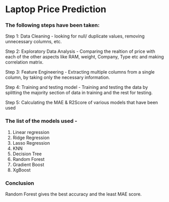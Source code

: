 # Laptop Price Prediction 

### The following steps have been taken: 

Step 1: Data Cleaning - looking for null/ duplicate values, removing unnecessary columns, etc.

Step 2: Exploratory Data Analysis - Comparing the realtion of price with each of the other aspects like RAM, weight, Company, Type etc and making 
correlation matrix. 

Step 3: Feature Engineering - Extracting multiple columns from a single column, by taking only the necessary information. 

Step 4: Training and testing model - Training and testing the data by splitting the majority section of data in training and the rest for testing. 

Step 5: Calculating the MAE & R2Score of various models that have been used 


### The list of the models used - 

1) Linear regression
2) Ridge Regression
3) Lasso Regression
4) KNN 
5) Decision Tree
6) Random Forest 
7) Gradient Boost 
8) XgBoost 

### Conclusion 

Random Forest gives the best accuracy and the least MAE score. 
